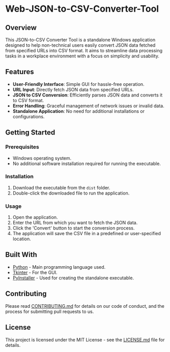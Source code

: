 # Web-JSON-to-CSV-Converter-Tool

## Overview
This JSON-to-CSV Converter Tool is a standalone Windows application designed to help non-technical users easily convert JSON data fetched from specified URLs into CSV format. It aims to streamline data processing tasks in a workplace environment with a focus on simplicity and usability.

## Features
- **User-Friendly Interface**: Simple GUI for hassle-free operation.
- **URL Input**: Directly fetch JSON data from specified URLs.
- **JSON to CSV Conversion**: Efficiently parses JSON data and converts it to CSV format.
- **Error Handling**: Graceful management of network issues or invalid data.
- **Standalone Application**: No need for additional installations or configurations.

## Getting Started
### Prerequisites
- Windows operating system.
- No additional software installation required for running the executable.

### Installation
1. Download the executable from the `dist` folder.
2. Double-click the downloaded file to run the application.

### Usage
1. Open the application.
2. Enter the URL from which you want to fetch the JSON data.
3. Click the 'Convert' button to start the conversion process.
4. The application will save the CSV file in a predefined or user-specified location.

## Built With
- [Python](https://www.python.org/) - Main programming language used.
- [Tkinter](https://docs.python.org/3/library/tkinter.html) - For the GUI.
- [PyInstaller](https://www.pyinstaller.org/) - Used for creating the standalone executable.

## Contributing
Please read [CONTRIBUTING.md](CONTRIBUTING.md) for details on our code of conduct, and the process for submitting pull requests to us.

## License
This project is licensed under the MIT License - see the [LICENSE.md](LICENSE.md) file for details.
